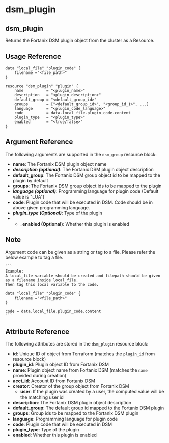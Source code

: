 # dsm\_plugin

## dsm\_plugin

Returns the Fortanix DSM plugin object from the cluster as a Resource.

## Usage Reference

```
data "local_file" "plugin_code" {
    filename ="<file_path>"
}

resource "dsm_plugin" "plugin" {
	name          = "<plugin_name>"
	description   = "<plugin_description>"
	default_group = "<default_group_id>"
	groups        = ["<default_group_id>", "<group_id_1>", ...]
	language      = "<plugin_code_language>"
    code          = data.local_file.plugin_code.content
    plugin_type   = "<plugin_type>"
    enabled       = "<true/false>"
}
```

## Argument Reference

The following arguments are supported in the `dsm_group` resource block:

* **name**: The Fortanix DSM plugin object name
* _**description (optional)**_: The Fortanix DSM plugin object description
* **default_group**: The Fortanix DSM group object id to be mapped to the plugin by default
* **groups**: The Fortanix DSM group object ids to be mapped to the plugin
* _**language (optional)**_: Programming language for plugin code (Default value is  "LUA")
* **code**: Plugin code that will be executed in DSM. Code should be in above given programming language.
* _**plugin_type (Optional)**_: Type of the plugin
* * _**enabled (Optional)**: Whether this plugin is enabled

## Note
Argument code can be given as a string or tag to a file. Please refer the below example to tag a file.

    ```
    Example:
    A local_file variable should be created and filepath should be given as a filename inside local_file.
    Then tag this local variable to the code. 

    data "local_file" "plugin_code" {
        filename ="<file_path>"
    }

    code = data.local_file.plugin_code.content
    ```


## Attribute Reference

The following attributes are stored in the `dsm_plugin` resource block:

* **id**: Unique ID of object from Terraform (matches the `plugin_id` from resource block)
* **plugin\_id**: Plugin object ID from Fortanix DSM
* **name**: Plugin object name from Fortanix DSM (matches the `name` provided during creation)
* **acct\_id**: Account ID from Fortanix DSM
* **creator**: Creator of the group object from Fortanix DSM
    * **user**: If the plugin was created by a user, the computed value will be the matching user id
* **description**: The Fortanix DSM plugin object description
* **default_group**: The default group id mapped to the Fortanix DSM plugin
* **groups**: Group ids to be mapped to the Fortanix DSM plugin
* **language**: Programming language for plugin code
* **code**: Plugin code that will be executed in DSM
* **plugin_type**: Type of the plugin
* **enabled**: Whether this plugin is enabled